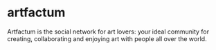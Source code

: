artfactum
=========

Artfactum is the social network for art lovers: your ideal community for creating, collaborating and enjoying art with people all over the world.

